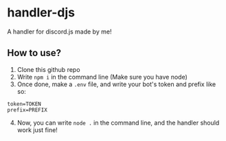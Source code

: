# handler-djs
A handler for discord.js made by me!

## How to use?

1. Clone this github repo
2. Write `npm i` in the command line (Make sure you have node)
3. Once done, make a `.env` file, and write your bot's token and prefix like so:
```
token=TOKEN
prefix=PREFIX
```
4. Now, you can write `node .` in the command line, and the handler should work just fine!

